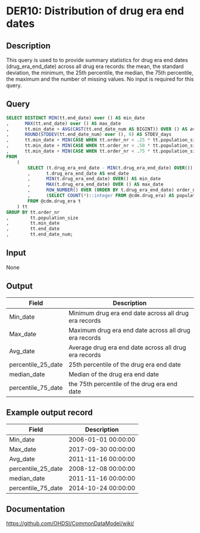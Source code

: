 <!---
Group:drug era
Name:DER10 Distribution of drug era end dates
Author:Patrick Ryan
CDM Version: 5.3
-->

# DER10: Distribution of drug era end dates

## Description
This query is used to to provide summary statistics for drug era end dates (drug_era_end_date) across all drug era records: the mean, the standard deviation, the minimum, the 25th percentile, the median, the 75th percentile, the maximum and the number of missing values. No input is required for this query.

## Query
```sql
SELECT DISTINCT MIN(tt.end_date) over () AS min_date
,      MAX(tt.end_date) over () AS max_date
,      tt.min_date + AVG(CAST(tt.end_date_num AS BIGINT)) OVER () AS avg_date
,      ROUND(STDDEV(tt.end_date_num) over (), 0) AS STDEV_days
,      tt.min_date + MIN(CASE WHEN tt.order_nr < .25 * tt.population_size THEN 9999 ELSE tt.end_date_num END) over () AS percentile_25_date
,      tt.min_date + MIN(CASE WHEN tt.order_nr < .50 * tt.population_size THEN 9999 ELSE tt.end_date_num END) over (), AS median_date
,      tt.min_date + MIN(CASE WHEN tt.order_nr < .75 * tt.population_size THEN 9999 ELSE tt.end_date_num END) over () AS percentile_75_date
FROM
    (
        SELECT (t.drug_era_end_date - MIN(t.drug_era_end_date) OVER()) AS end_date_num
        ,      t.drug_era_end_date AS end_date
        ,      MIN(t.drug_era_end_date) OVER() AS min_date
        ,      MAX(t.drug_era_end_date) OVER () AS max_date
        ,      ROW_NUMBER() OVER (ORDER BY t.drug_era_end_date) order_nr
        ,      (SELECT COUNT(*)::integer FROM @cdm.drug_era) AS population_size
        FROM @cdm.drug_era t
    ) tt
GROUP BY tt.order_nr
,        tt.population_size
,        tt.min_date
,        tt.end_date
,        tt.end_date_num;

```

## Input

None

## Output

|  Field |  Description |
| --- | --- |
| Min_date | Minimum drug era end date across all drug era records |
| Max_date | Maximum drug era end date across all drug era records |
| Avg_date | Average drug era end date across all drug era records |
| percentile_25_date | 25th percentile of the drug era end date |
| median_date | Median of the drug era end date |
| percentile_75_date | the 75th percentile of the drug era end date |

## Example output record

|  Field |  Description |
| --- | --- |
| Min_date | 2006-01-01 00:00:00 |
| Max_date | 2017-09-30 00:00:00 |
| Avg_date | 2011-11-16 00:00:00 |
| percentile_25_date | 2008-12-08 00:00:00 |
| median_date | 2011-11-16 00:00:00 |
| percentile_75_date | 2014-10-24 00:00:00 |

## Documentation
https://github.com/OHDSI/CommonDataModel/wiki/
